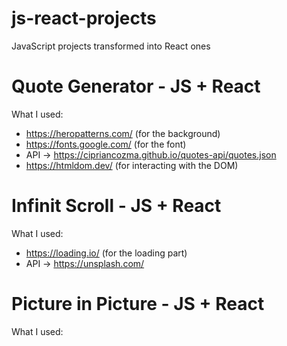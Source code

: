 # js-react-projects

JavaScript projects transformed into React ones

# Quote Generator - JS + React

What I used:

- https://heropatterns.com/ (for the background)
- https://fonts.google.com/ (for the font)
- API -> https://cipriancozma.github.io/quotes-api/quotes.json
- https://htmldom.dev/ (for interacting with the DOM)

# Infinit Scroll - JS + React

What I used:

- https://loading.io/ (for the loading part)
- API -> https://unsplash.com/

# Picture in Picture - JS + React

What I used:
